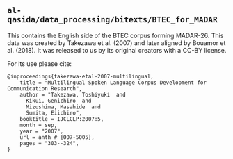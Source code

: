 ## `al-qasida/data_processing/bitexts/BTEC_for_MADAR`

This contains the English side of the BTEC corpus forming MADAR-26. 
This data was created by Takezawa et al. (2007) and later aligned by 
Bouamor et al. (2018). It was released to us by its original creators with a CC-BY license. 

For its use please cite:

```
@inproceedings{takezawa-etal-2007-multilingual,
	title = "Multilingual Spoken Language Corpus Development for Communication Research",
	author = "Takezawa, Toshiyuki  and
	  Kikui, Genichiro  and
	  Mizushima, Masahide  and
	  Sumita, Eiichiro",
	booktitle = IJCLCLP:2007:5,
	month = sep,
	year = "2007",
	url = anth # {O07-5005},
	pages = "303--324",
}
```

